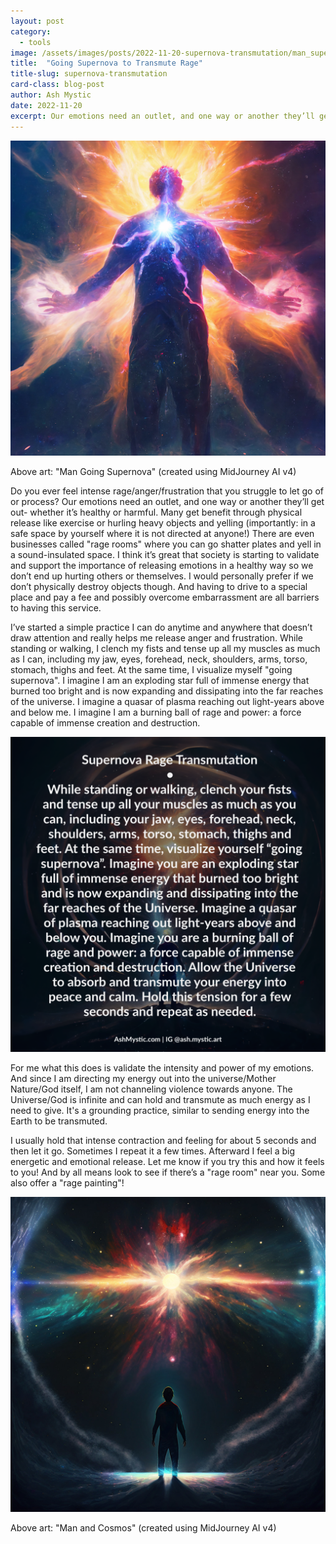 ```yaml
---
layout: post
category:
  - tools
image: /assets/images/posts/2022-11-20-supernova-transmutation/man_supernova_art.jpg
title:  "Going Supernova to Transmute Rage"
title-slug: supernova-transmutation
card-class: blog-post
author: Ash Mystic
date: 2022-11-20
excerpt: Our emotions need an outlet, and one way or another they’ll get out. I've started a simple practice where I clench my fists, tense all my muscles and visualize myself "going supernova".
---
```


<img class="post-image-fullwidth" src="/assets/images/posts/2022-11-20-supernova-transmutation/man_supernova_art.JPG" alt="man going supernova art"/>

Above art: "Man Going Supernova" (created using MidJourney AI v4)

Do you ever feel intense rage/anger/frustration that you struggle to let go of or process? Our emotions need an outlet, and one way or another they’ll get out- whether it’s healthy or harmful. Many get benefit through physical release like exercise or hurling heavy objects and yelling (importantly: in a safe space by yourself where it is not directed at anyone!) There are even businesses called "rage rooms" where you can go shatter plates and yell in a sound-insulated space. I think it’s great that society is starting to validate and support the importance of releasing emotions in a healthy way so we don’t end up hurting others or themselves. I would personally prefer if we don’t physically destroy objects though. And having to drive to a special place and pay a fee and possibly overcome embarrassment are all barriers to having this service.

I’ve started a simple practice I can do anytime and anywhere that doesn’t draw attention and really helps me release anger and frustration. While standing or walking, I clench my fists and tense up all my muscles as much as I can, including my jaw, eyes, forehead, neck, shoulders, arms, torso, stomach, thighs and feet. At the same time, I visualize myself "going supernova". I imagine I am an exploding star full of immense energy that burned too bright and is now expanding and dissipating into the far reaches of the universe. I imagine a quasar of plasma reaching out light-years above and below me. I imagine I am a burning ball of rage and power: a force capable of immense creation and destruction.

<img class="post-image-fullwidth" src="/assets/images/posts/2022-11-20-supernova-transmutation/supernova_rage_transmutation_practice.PNG" alt="supernova rage transmutation practice"/>

For me what this does is validate the intensity and power of my emotions. And since I am directing my energy out into the universe/Mother Nature/God itself, I am not channeling violence towards anyone. The Universe/God is infinite and can hold and transmute as much energy as I need to give. It's a grounding practice, similar to sending energy into the Earth to be transmuted.

I usually hold that intense contraction and feeling for about 5 seconds and then let it go. Sometimes I repeat it a few times. Afterward I feel a big energetic and emotional release. Let me know if you try this and how it feels to you! And by all means look to see if there’s a "rage room" near you. Some also offer a "rage painting"!

<img class="post-image-fullwidth" src="/assets/images/posts/2022-11-20-supernova-transmutation/man_cosmos_art.JPG" alt="man connected to cosmos art"/>

Above art: "Man and Cosmos" (created using MidJourney AI v4)
